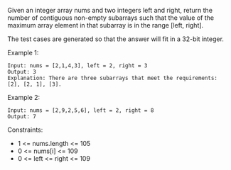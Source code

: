 Given an integer array nums and two integers left and right, return the number of contiguous non-empty subarrays such that the value of the maximum array element in that subarray is in the range [left, right].

The test cases are generated so that the answer will fit in a 32-bit integer.

 

Example 1:
```
Input: nums = [2,1,4,3], left = 2, right = 3
Output: 3
Explanation: There are three subarrays that meet the requirements: [2], [2, 1], [3].
```

Example 2:
```
Input: nums = [2,9,2,5,6], left = 2, right = 8
Output: 7
```

Constraints:

- 1 <= nums.length <= 105
- 0 <= nums[i] <= 109
- 0 <= left <= right <= 109
